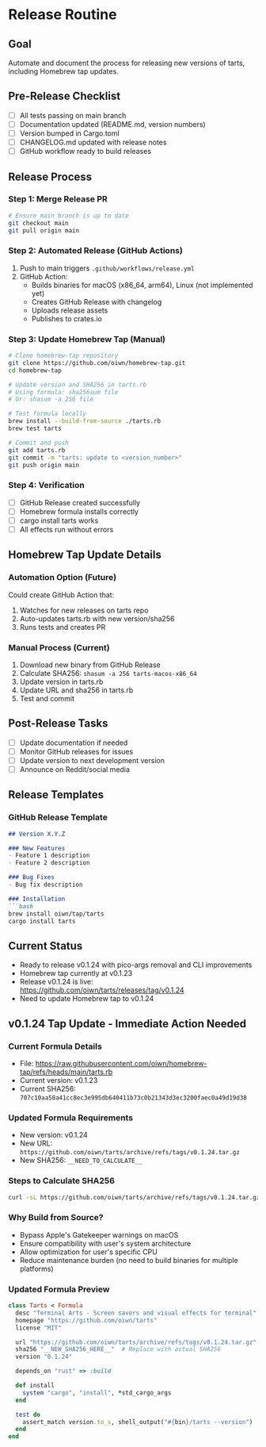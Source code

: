 # Release Routine

## Goal
Automate and document the process for releasing new versions of tarts, including Homebrew tap updates.

## Pre-Release Checklist
- [ ] All tests passing on main branch
- [ ] Documentation updated (README.md, version numbers)
- [ ] Version bumped in Cargo.toml
- [ ] CHANGELOG.md updated with release notes
- [ ] GitHub workflow ready to build releases

## Release Process

### Step 1: Merge Release PR
```bash
# Ensure main branch is up to date
git checkout main
git pull origin main
```

### Step 2: Automated Release (GitHub Actions)
1. Push to main triggers `.github/workflows/release.yml`
2. GitHub Action:
   - Builds binaries for macOS (x86_64, arm64), Linux (not implemented yet)
   - Creates GitHub Release with changelog
   - Uploads release assets
   - Publishes to crates.io

### Step 3: Update Homebrew Tap (Manual)
```bash
# Clone homebrew-tap repository
git clone https://github.com/oiwn/homebrew-tap.git
cd homebrew-tap

# Update version and SHA256 in tarts.rb
# Using formula: sha256sum file
# Or: shasum -a 256 file

# Test formula locally
brew install --build-from-source ./tarts.rb
brew test tarts

# Commit and push
git add tarts.rb
git commit -m "tarts: update to <version_number>"
git push origin main
```

### Step 4: Verification
- [ ] GitHub Release created successfully
- [ ] Homebrew formula installs correctly
- [ ] cargo install tarts works
- [ ] All effects run without errors

## Homebrew Tap Update Details

### Automation Option (Future)
Could create GitHub Action that:
1. Watches for new releases on tarts repo
2. Auto-updates tarts.rb with new version/sha256
3. Runs tests and creates PR

### Manual Process (Current)
1. Download new binary from GitHub Release
2. Calculate SHA256: `shasum -a 256 tarts-macos-x86_64`
3. Update version in tarts.rb
4. Update URL and sha256 in tarts.rb
5. Test and commit

## Post-Release Tasks
- [ ] Update documentation if needed
- [ ] Monitor GitHub releases for issues
- [ ] Update version to next development version
- [ ] Announce on Reddit/social media

## Release Templates

### GitHub Release Template
```markdown
## Version X.Y.Z

### New Features
- Feature 1 description
- Feature 2 description

### Bug Fixes
- Bug fix description

### Installation
```bash
brew install oiwn/tap/tarts
cargo install tarts
```

## Current Status
- Ready to release v0.1.24 with pico-args removal and CLI improvements
- Homebrew tap currently at v0.1.23
- Release v0.1.24 is live: https://github.com/oiwn/tarts/releases/tag/v0.1.24
- Need to update Homebrew tap to v0.1.24

## v0.1.24 Tap Update - Immediate Action Needed

### Current Formula Details
- File: https://raw.githubusercontent.com/oiwn/homebrew-tap/refs/heads/main/tarts.rb
- Current version: v0.1.23
- Current SHA256: `707c10aa58a41cc8ec3e995db640411b73c0b21343d3ec3200faec0a49d19d38`

### Updated Formula Requirements
- New version: v0.1.24
- New URL: `https://github.com/oiwn/tarts/archive/refs/tags/v0.1.24.tar.gz`
- New SHA256: `__NEED_TO_CALCULATE__`

### Steps to Calculate SHA256
```bash
curl -sL https://github.com/oiwn/tarts/archive/refs/tags/v0.1.24.tar.gz | sha256sum
```

### Why Build from Source?
- Bypass Apple's Gatekeeper warnings on macOS
- Ensure compatibility with user's system architecture  
- Allow optimization for user's specific CPU
- Reduce maintenance burden (no need to build binaries for multiple platforms)

### Updated Formula Preview
```ruby
class Tarts < Formula
  desc "Terminal Arts - Screen savers and visual effects for terminal"
  homepage "https://github.com/oiwn/tarts"
  license "MIT"

  url "https://github.com/oiwn/tarts/archive/refs/tags/v0.1.24.tar.gz"
  sha256 "__NEW_SHA256_HERE__"  # Replace with actual SHA256
  version "0.1.24"

  depends_on "rust" => :build

  def install
    system "cargo", "install", *std_cargo_args
  end

  test do
    assert_match version.to_s, shell_output("#{bin}/tarts --version")
  end
end
```
